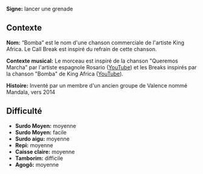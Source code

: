 **Signe:** lancer une grenade

## Contexte

**Nom:** “Bomba” est le nom d'une chanson commerciale de l'artiste King Africa.
Le Call Break est inspiré du refrain de cette chanson.

**Contexte musical:** Le morceau est inspiré de la chanson "Queremos Marcha” par
l'artiste espagnole Rosario
([YouTube](https://www.youtube.com/watch?v=aC6XTOwNBO8)) et les Breaks inspirés
par la chanson "Bomba" de King Africa
([YouTube](https://www.youtube.com/watch?v=QlPS16NeBO0)).

**Histoire:** Inventé par un membre d'un ancien groupe de Valence nommé Mandala,
vers 2014

## Difficulté

* **Surdo Moyen:** moyenne
* **Surdo Moyen:** facile
* **Surdo aigu:** moyenne
* **Repi:** moyenne
* **Caisse claire:** moyenne
* **Tamborim:** difficile
* **Agogô:** moyenne
